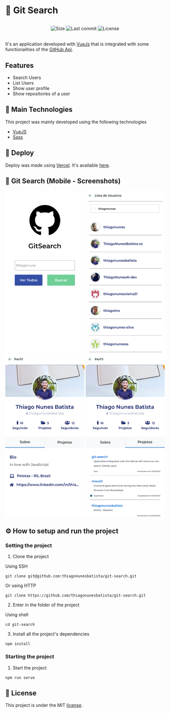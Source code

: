 # 🎯 Git Search

<p align="center" style="margin: 32px 0">
 <img alt="Size" src="https://img.shields.io/github/repo-size/thiagonunesbatista/git-search?color=2567C2">

  <img alt="Last commit" src="https://img.shields.io/github/last-commit/thiagonunesbatista/git-search?color=2567C2">

  <img alt="License" src="https://img.shields.io/badge/license-MIT-2567C2">
</p>

It's an application developed with [VueJs](https://vuejs.org/) that is integrated with some functionalities of the [GitHub Api](https://docs.github.com/en/rest).

## Features

- Search Users
- List Users
- Show user profile
- Show repositories of a user

## 👷 Main Technologies

This project was mainly developed using the following technologies

- [VueJS](https://vuejs.org)
- [Sass](https://sass-lang.com)

## 🔗 Deploy

Deploy was made using [Vercel](https://vercel.com/). It's available [here](https://git-searcher.vercel.app).

## 📱 Git Search (Mobile - Screenshots)

<div>
 <img alt="homepage"  src="https://raw.githubusercontent.com/thiagonunesbatista/git-search/main/github-assets/home.png" width="250px" />
 <img alt="user search page"  src="https://raw.githubusercontent.com/thiagonunesbatista/git-search/main/github-assets/list-search-users.png" width="250px" />
</div>

<div>
 <img alt="user profile page, about section"  src="https://raw.githubusercontent.com/thiagonunesbatista/git-search/main/github-assets/about-user-profile.png" width="250px" />

 <img alt="user profile page, repositories section"  src="https://raw.githubusercontent.com/thiagonunesbatista/git-search/main/github-assets/user-repos-profile.png" width="250px" />
</div>

## ⚙️ How to setup and run the project

### Setting the project

1. Clone the project

Using SSH

```shell
git clone git@github.com:thiagonunesbatista/git-search.git
```

Or using HTTP

```shell
git clone https://github.com/thiagonunesbatista/git-search.git
```

2. Enter in the folder of the project

Using shell

```shell
cd git-search
```

3. Install all the project's dependencies

```shell
npm install
```

### Starting the project

1. Start the project

```shell
npm run serve
```

## 📝 License

This project is under the MIT [license](https://github.com/thiagonunesbatista/git-search/blob/main/LICENSE).

